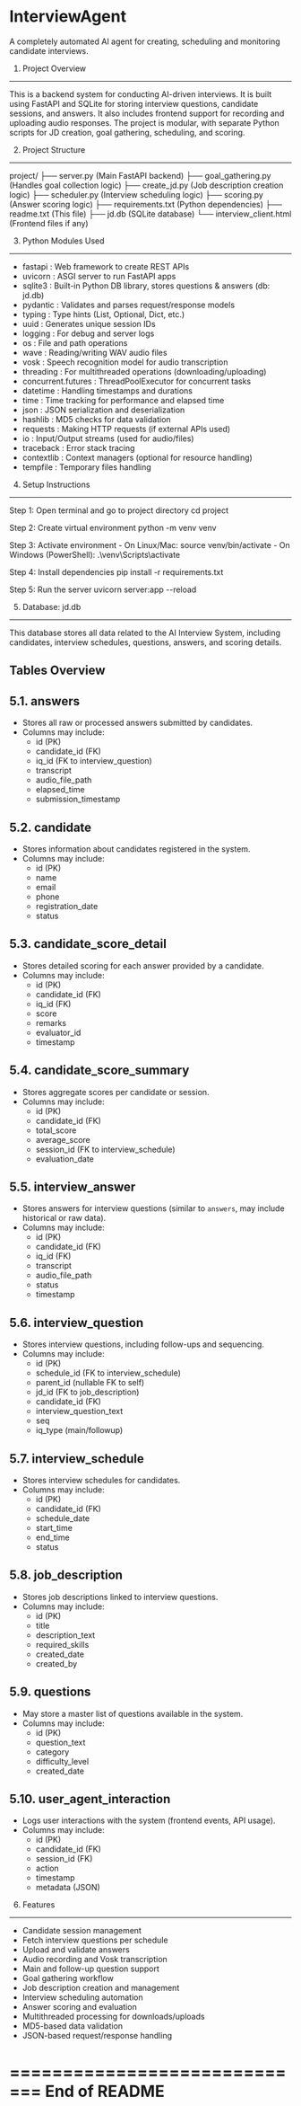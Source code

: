 # InterviewAgent
A completely automated AI agent for creating, scheduling and monitoring candidate interviews.

1. Project Overview
-------------------
This is a backend system for conducting AI-driven interviews.
It is built using FastAPI and SQLite for storing interview questions,
candidate sessions, and answers. It also includes frontend support
for recording and uploading audio responses. The project is modular,
with separate Python scripts for JD creation, goal gathering, scheduling, and scoring.

2. Project Structure
--------------------
project/
 ├── server.py             (Main FastAPI backend)
 ├── goal_gathering.py     (Handles goal collection logic)
 ├── create_jd.py          (Job description creation logic)
 ├── scheduler.py          (Interview scheduling logic)
 ├── scoring.py            (Answer scoring logic)
 ├── requirements.txt      (Python dependencies)
 ├── readme.txt            (This file)
 ├── jd.db                 (SQLite database)
 └── interview_client.html (Frontend files if any)

3. Python Modules Used
----------------------
- fastapi             : Web framework to create REST APIs
- uvicorn             : ASGI server to run FastAPI apps
- sqlite3             : Built-in Python DB library, stores questions & answers (db: jd.db)
- pydantic            : Validates and parses request/response models
- typing              : Type hints (List, Optional, Dict, etc.)
- uuid                : Generates unique session IDs
- logging             : For debug and server logs
- os                  : File and path operations
- wave                : Reading/writing WAV audio files
- vosk                : Speech recognition model for audio transcription
- threading           : For multithreaded operations (downloading/uploading)
- concurrent.futures  : ThreadPoolExecutor for concurrent tasks
- datetime            : Handling timestamps and durations
- time                : Time tracking for performance and elapsed time
- json                : JSON serialization and deserialization
- hashlib             : MD5 checks for data validation
- requests            : Making HTTP requests (if external APIs used)
- io                  : Input/Output streams (used for audio/files)
- traceback           : Error stack tracing
- contextlib          : Context managers (optional for resource handling)
- tempfile            : Temporary files handling

4. Setup Instructions
---------------------
Step 1: Open terminal and go to project directory
    cd project

Step 2: Create virtual environment
    python -m venv venv

Step 3: Activate environment
    - On Linux/Mac:
        source venv/bin/activate
    - On Windows (PowerShell):
        .\venv\Scripts\activate

Step 4: Install dependencies
    pip install -r requirements.txt

Step 5: Run the server
    uvicorn server:app --reload


5. Database: jd.db
----------------
This database stores all data related to the AI Interview System, including candidates, interview schedules, questions, answers, and scoring details.

Tables Overview
----------------

5.1. answers
-----------
- Stores all raw or processed answers submitted by candidates.
- Columns may include:
    - id (PK)
    - candidate_id (FK)
    - iq_id (FK to interview_question)
    - transcript
    - audio_file_path
    - elapsed_time
    - submission_timestamp

5.2. candidate
------------
- Stores information about candidates registered in the system.
- Columns may include:
    - id (PK)
    - name
    - email
    - phone
    - registration_date
    - status

5.3. candidate_score_detail
------------------------
- Stores detailed scoring for each answer provided by a candidate.
- Columns may include:
    - id (PK)
    - candidate_id (FK)
    - iq_id (FK)
    - score
    - remarks
    - evaluator_id
    - timestamp

5.4. candidate_score_summary
-------------------------
- Stores aggregate scores per candidate or session.
- Columns may include:
    - id (PK)
    - candidate_id (FK)
    - total_score
    - average_score
    - session_id (FK to interview_schedule)
    - evaluation_date

5.5. interview_answer
------------------
- Stores answers for interview questions (similar to `answers`, may include historical or raw data).
- Columns may include:
    - id (PK)
    - candidate_id (FK)
    - iq_id (FK)
    - transcript
    - audio_file_path
    - status
    - timestamp

5.6. interview_question
---------------------
- Stores interview questions, including follow-ups and sequencing.
- Columns may include:
    - id (PK)
    - schedule_id (FK to interview_schedule)
    - parent_id (nullable FK to self)
    - jd_id (FK to job_description)
    - candidate_id (FK)
    - interview_question_text
    - seq
    - iq_type (main/followup)

5.7. interview_schedule
---------------------
- Stores interview schedules for candidates.
- Columns may include:
    - id (PK)
    - candidate_id (FK)
    - schedule_date
    - start_time
    - end_time
    - status

5.8. job_description
------------------
- Stores job descriptions linked to interview questions.
- Columns may include:
    - id (PK)
    - title
    - description_text
    - required_skills
    - created_date
    - created_by

5.9. questions
------------
- May store a master list of questions available in the system.
- Columns may include:
    - id (PK)
    - question_text
    - category
    - difficulty_level
    - created_date

5.10. user_agent_interaction
--------------------------
- Logs user interactions with the system (frontend events, API usage).
- Columns may include:
    - id (PK)
    - candidate_id (FK)
    - session_id (FK)
    - action
    - timestamp
    - metadata (JSON)

6. Features
-----------
- Candidate session management
- Fetch interview questions per schedule
- Upload and validate answers
- Audio recording and Vosk transcription
- Main and follow-up question support
- Goal gathering workflow
- Job description creation and management
- Interview scheduling automation
- Answer scoring and evaluation
- Multithreaded processing for downloads/uploads
- MD5-based data validation
- JSON-based request/response handling

=============================
 End of README
=============================
